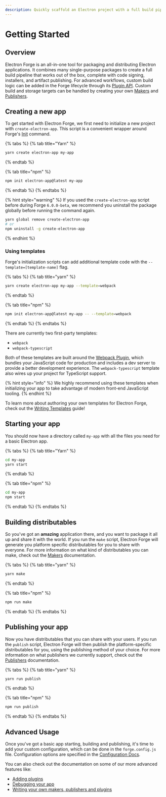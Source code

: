 ```yaml
---
description: Quickly scaffold an Electron project with a full build pipeline
---
```


# Getting Started

## Overview

Electron Forge is an all-in-one tool for packaging and distributing Electron applications. It combines many single-purpose packages to create a full build pipeline that works out of the box, complete with code signing, installers, and artifact publishing. For advanced workflows, custom build logic can be added in the Forge lifecycle through its [Plugin API](config/plugins/). Custom build and storage targets can be handled by creating your own [Makers](config/makers/) and [Publishers](config/publishers/).

## Creating a new app

To get started with Electron Forge, we first need to initialize a new project with `create-electron-app`. This script is a convenient wrapper around Forge's [Init](cli.md#Init) command.

{% tabs %}
{% tab title="Yarn" %}

```bash
yarn create electron-app my-app
```

{% endtab %}

{% tab title="npm" %}

```bash
npm init electron-app@latest my-app
```

{% endtab %}
{% endtabs %}

{% hint style="warning" %}
If you used the `create-electron-app` script before during Forge `6.0.0-beta`, we recommend you uninstall the package globally before running the command again.

```bash
yarn global remove create-electron-app
# or
npm uninstall -g create-electron-app
```

{% endhint %}

### Using templates

Forge's initialization scripts can add additional template code with the `--template=[template-name]` flag.

{% tabs %}
{% tab title="yarn" %}

```bash
yarn create electron-app my-app --template=webpack
```

{% endtab %}

{% tab title="npm" %}

```bash
npm init electron-app@latest my-app -- --template=webpack
```

{% endtab %}
{% endtabs %}

There are currently two first-party templates:

- `webpack`
- `webpack-typescript`

Both of these templates are built around the [Webpack Plugin](/config/plugins/webpack.md), which bundles your JavaScript code for production and includes a dev server to provide a better development experience. The `webpack-typescript` template also wires up your project for TypeScript support.

{% hint style="info" %}
We highly recommend using these templates when initializing your app to take advantage of modern front-end JavaScript tooling.
{% endhint %}

To learn more about authoring your own templates for Electron Forge, check out the [Writing Templates](advanced/extending-electron-forge/writing-templates.md) guide!

## Starting your app

You should now have a directory called `my-app` with all the files you need for a basic Electron app.

{% tabs %}
{% tab title="Yarn" %}

```bash
cd my-app
yarn start
```

{% endtab %}

{% tab title="npm" %}

```bash
cd my-app
npm start
```

{% endtab %}
{% endtabs %}

## Building distributables

So you've got an **amazing** application there, and you want to package it all up and share it with the world. If you run the `make` script, Electron Forge will generate you platform specific distributables for you to share with everyone. For more information on what kind of distributables you can make, check out the [Makers](config/makers/) documentation.

{% tabs %}
{% tab title="yarn" %}

```bash
yarn make
```

{% endtab %}

{% tab title="npm" %}

```bash
npm run make
```

{% endtab %}
{% endtabs %}

## Publishing your app

Now you have distributables that you can share with your users. If you run the `publish` script, Electron Forge will then publish the platform-specific distributables for you, using the publishing method of your choice. For more information on what publishers we currently support, check out the [Publishers](config/publishers/) documentation.

{% tabs %}
{% tab title="yarn" %}

```bash
yarn run publish
```

{% endtab %}

{% tab title="npm" %}

```bash
npm run publish
```

{% endtab %}
{% endtabs %}

## Advanced Usage

Once you've got a basic app starting, building and publishing, it's time to add your custom configuration, which can be done in the `forge.config.js` file. Configuration options are specified in the [Configuration Docs](https://www.electronforge.io/configuration).

You can also check out the documentation on some of our more advanced features like:

- [Adding plugins](config/plugins/)
- [Debugging your app](advanced/debugging.md)
- [Writing your own makers, publishers and plugins](advanced/extending-electron-forge/)
